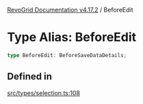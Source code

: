 [RevoGrid Documentation v4.17.2](README.md) / BeforeEdit

# Type Alias: BeforeEdit

```ts
type BeforeEdit: BeforeSaveDataDetails;
```

## Defined in

[src/types/selection.ts:108](https://github.com/revolist/revogrid/blob/ce71b2a267b00cca0f999dcb05c4c4637765259a/src/types/selection.ts#L108)
